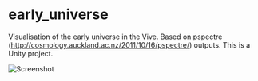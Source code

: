 # early_universe
Visualisation of the early universe in the Vive. Based on pspectre (http://cosmology.auckland.ac.nz/2011/10/16/pspectre/) outputs.
This is a Unity project.

![Screenshot](screenshot.png)